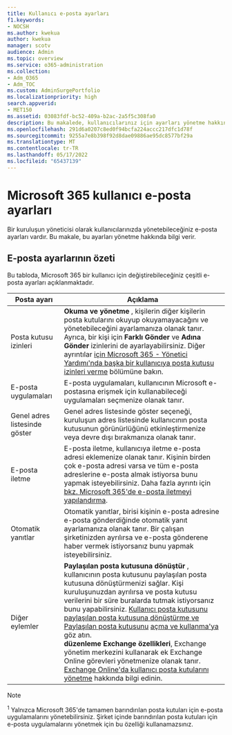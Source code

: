 ```yaml
---
title: Kullanıcı e-posta ayarları
f1.keywords:
- NOCSH
ms.author: kwekua
author: kwekua
manager: scotv
audience: Admin
ms.topic: overview
ms.service: o365-administration
ms.collection:
- Adm_O365
- Adm_TOC
ms.custom: AdminSurgePortfolio
ms.localizationpriority: high
search.appverid:
- MET150
ms.assetid: 03083fdf-bc52-409a-b2ac-2a5f5c308fa0
description: Bu makalede, kullanıcılarınız için ayarları yönetme hakkında bilgi verilmektedir.
ms.openlocfilehash: 291d6a0207c8ed0f94bcfa224accc217dfc1d78f
ms.sourcegitcommit: 9255a7e8b398f92d8dae09886ae95dc8577bf29a
ms.translationtype: MT
ms.contentlocale: tr-TR
ms.lasthandoff: 05/17/2022
ms.locfileid: "65437139"
---
```

# <a name="user-email-settings-in-microsoft-365"></a>Microsoft 365 kullanıcı e-posta ayarları

Bir kuruluşun yöneticisi olarak kullanıcılarınızda yönetebileceğiniz e-posta ayarları vardır. Bu makale, bu ayarları yönetme hakkında bilgi verir.

## <a name="summary-of-email-settings"></a>E-posta ayarlarının özeti

Bu tabloda, Microsoft 365 bir kullanıcı için değiştirebileceğiniz çeşitli e-posta ayarları açıklanmaktadır.


|Posta ayarı|Açıklama  |
|---------|---------|
|Posta kutusu izinleri| **Okuma ve yönetme** , kişilerin diğer kişilerin posta kutularını okuyup okuyamayacağını ve yönetebileceğini ayarlamanıza olanak tanır. Ayrıca, bir kişi için **Farklı Gönder** ve **Adına Gönder** izinlerini de ayarlayabilirsiniz. Diğer ayrıntılar [için Microsoft 365 - Yönetici Yardımı'nda başka bir kullanıcıya posta kutusu izinleri verme](../add-users/give-mailbox-permissions-to-another-user.md) bölümüne bakın. |
|E-posta uygulamaları| E-posta uygulamaları, kullanıcının Microsoft e-postasına erişmek için kullanabileceği uygulamaları seçmenize olanak tanır. |
|Genel adres listesinde göster| Genel adres listesinde göster seçeneği, kuruluşun adres listesinde kullanıcının posta kutusunun görünürlüğünü etkinleştirmenize veya devre dışı bırakmanıza olanak tanır. |
|E-posta iletme|E-posta iletme, kullanıcıya iletme e-posta adresi eklemenize olanak tanır. Kişinin birden çok e-posta adresi varsa ve tüm e-posta adreslerine e-posta almak istiyorsa bunu yapmak isteyebilirsiniz. Daha fazla ayrıntı için [bkz. Microsoft 365'de e-posta iletmeyi yapılandırma](configure-email-forwarding.md).|
|Otomatik yanıtlar|Otomatik yanıtlar, birisi kişinin e-posta adresine e-posta gönderdiğinde otomatik yanıt ayarlamanıza olanak tanır. Bir çalışan şirketinizden ayrılırsa ve e-posta gönderene haber vermek istiyorsanız bunu yapmak isteyebilirsiniz.|
|Diğer eylemler| **Paylaşılan posta kutusuna dönüştür** , kullanıcının posta kutusunu paylaşılan posta kutusuna dönüştürmenizi sağlar. Kişi kuruluşunuzdan ayrılırsa ve posta kutusu verilerini bir süre buralarda tutmak istiyorsanız bunu yapabilirsiniz. [Kullanıcı posta kutusunu paylaşılan posta kutusuna dönüştürme ve Paylaşılan posta kutusunu](convert-user-mailbox-to-shared-mailbox.md) [açma ve kullanma'ya](https://support.microsoft.com/office/d94a8e9e-21f1-4240-808b-de9c9c088afd) göz atın.</br>**düzenleme Exchange özellikleri**, Exchange yönetim merkezini kullanarak ek Exchange Online görevleri yönetmenize olanak tanır. [Exchange Online'da kullanıcı posta kutularını yönetme](/exchange/recipients-in-exchange-online/manage-user-mailboxes/manage-user-mailboxes) hakkında bilgi edinin.|

> [!NOTE]
>
> <sup>1</sup> Yalnızca Microsoft 365'de tamamen barındırılan posta kutuları için e-posta uygulamalarını yönetebilirsiniz. Şirket içinde barındırılan posta kutuları için e-posta uygulamalarını yönetmek için bu özelliği kullanamazsınız.